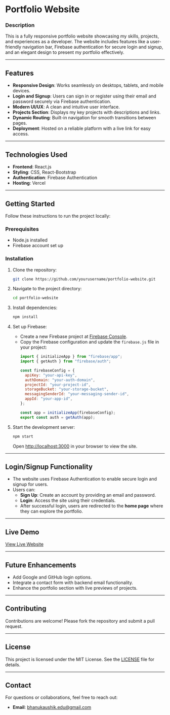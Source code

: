 # Portfolio Website

### **Description**
This is a fully responsive portfolio website showcasing my skills, projects, and experiences as a developer. The website includes features like a user-friendly navigation bar, Firebase authentication for secure login and signup, and an elegant design to present my portfolio effectively.

---

## **Features**
- **Responsive Design**: Works seamlessly on desktops, tablets, and mobile devices.
- **Login and Signup**: Users can sign in or register using their email and password securely via Firebase authentication.
- **Modern UI/UX**: A clean and intuitive user interface.
- **Projects Section**: Displays my key projects with descriptions and links.
- **Dynamic Routing**: Built-in navigation for smooth transitions between pages.
- **Deployment**: Hosted on a reliable platform with a live link for easy access.

---

## **Technologies Used**
- **Frontend**: React.js
- **Styling**: CSS, React-Bootstrap
- **Authentication**: Firebase Authentication
- **Hosting**: Vercel

---

## **Getting Started**
Follow these instructions to run the project locally:

### Prerequisites
- Node.js installed
- Firebase account set up

### Installation
1. Clone the repository:
   ```bash
   git clone https://github.com/yourusername/portfolio-website.git
   ```
2. Navigate to the project directory:
   ```bash
   cd portfolio-website
   ```
3. Install dependencies:
   ```bash
   npm install
   ```
4. Set up Firebase:
   - Create a new Firebase project at [Firebase Console](https://console.firebase.google.com/).
   - Copy the Firebase configuration and update the `firebase.js` file in your project:
     ```javascript
     import { initializeApp } from "firebase/app";
     import { getAuth } from "firebase/auth";

     const firebaseConfig = {
       apiKey: "your-api-key",
       authDomain: "your-auth-domain",
       projectId: "your-project-id",
       storageBucket: "your-storage-bucket",
       messagingSenderId: "your-messaging-sender-id",
       appId: "your-app-id",
     };

     const app = initializeApp(firebaseConfig);
     export const auth = getAuth(app);
     ```

5. Start the development server:
   ```bash
   npm start
   ```
   Open [http://localhost:3000](http://localhost:3000) in your browser to view the site.

---

## **Login/Signup Functionality**
- The website uses Firebase Authentication to enable secure login and signup for users.
- Users can:
  - **Sign Up**: Create an account by providing an email and password.
  - **Login**: Access the site using their credentials.
  - After successful login, users are redirected to the **home page** where they can explore the portfolio.

---


## **Live Demo**
[View Live Website]([https://bhanu-kaushik-portfolio.vercel.app/])

---

## **Future Enhancements**
- Add Google and GitHub login options.
- Integrate a contact form with backend email functionality.
- Enhance the portfolio section with live previews of projects.

---

## **Contributing**
Contributions are welcome! Please fork the repository and submit a pull request.

---

## **License**
This project is licensed under the MIT License. See the [LICENSE](LICENSE) file for details.

---

## **Contact**
For questions or collaborations, feel free to reach out:
- **Email**: bhanukaushik.edu@gmail.com

